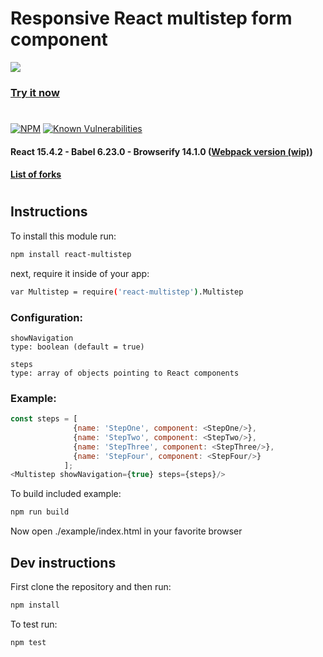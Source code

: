 # Responsive React multistep form component
<img src="https://raw.githubusercontent.com/srdjan/react-multistep/master/assets/react-multistep.png"/>

### [Try it now](http://srdjan.github.io/react-multistep/)
#
[![NPM](https://nodei.co/npm/react-multistep.png?downloads=true&stars=true)](https://nodei.co/rnpm/react-multistep/)
[![Known Vulnerabilities](https://snyk.io/test/github/srdjan/react-multistep/badge.svg)](https://snyk.io/test/github/srdjan/react-multistep)
#### React 15.4.2 - Babel 6.23.0 - Browserify 14.1.0 ([Webpack version (wip)](https://github.com/Srdjan/react-multistep-with-webpack/))
#### [List of forks](https://github.com/srdjan/react-multistep/network/members/)
# 
## Instructions

To install this module run:
```sh
npm install react-multistep
```
next, require it inside of your app:
```sh
var Multistep = require('react-multistep').Multistep
```
### Configuration:
```
showNavigation 
type: boolean (default = true)
```
```
steps 
type: array of objects pointing to React components
```
### Example:
```javascript
const steps = [
              {name: 'StepOne', component: <StepOne/>},
              {name: 'StepTwo', component: <StepTwo/>},
              {name: 'StepThree', component: <StepThree/>},
              {name: 'StepFour', component: <StepFour/>}
            ];
<Multistep showNavigation={true} steps={steps}/>
```

To build included example:
```sh
npm run build
```
Now open ./example/index.html in your favorite browser


## Dev instructions

First clone the repository and then run:
```sh
npm install
```

To test run:
```sh
npm test
```
